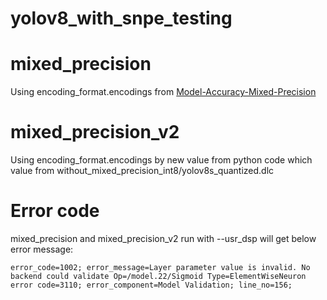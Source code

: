 # yolov8_with_snpe_testing

# mixed_precision
Using encoding_format.encodings from [Model-Accuracy-Mixed-Precision](https://github.com/quic/qidk/blob/master/Model-Enablement/Model-Accuracy-Mixed-Precision/Accuracy_Analyzer_YoloV8.ipynb) 

# mixed_precision_v2
Using encoding_format.encodings by new value from python code which value from without_mixed_precision_int8/yolov8s_quantized.dlc 

# Error code

mixed_precision and mixed_precision_v2 run with --usr_dsp will get below error message:

` error_code=1002; error_message=Layer parameter value is invalid. No backend could validate Op=/model.22/Sigmoid Type=ElementWiseNeuron error code=3110; error_component=Model Validation; line_no=156; 
`    